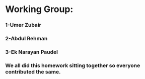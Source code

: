 # Working Group:
### 1-Umer Zubair
### 2-Abdul Rehman
### 3-Ek Narayan Paudel

### We all did this homework sitting together so everyone contributed the same.
